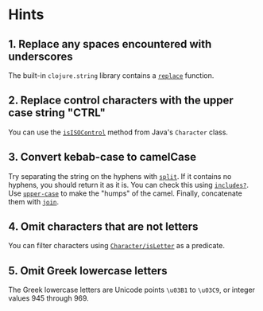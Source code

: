 # Hints

## 1. Replace any spaces encountered with underscores

The built-in `clojure.string` library contains a [`replace`][str-replace] function.

## 2. Replace control characters with the upper case string "CTRL"

You can use the [`isISOControl`][java-ctrl] method from Java's `Character` class.

## 3. Convert kebab-case to camelCase

Try separating the string on the hyphens with [`split`][str-split].
If it contains no hyphens, you should return it as it is. You can check this using [`includes?`][str-includes]. Use [`upper-case`][str-upper-case] to make the "humps" of the camel. Finally, concatenate them with [`join`][str-join].

## 4. Omit characters that are not letters

You can filter characters using [`Character/isLetter`][java-isletter] as a predicate.

## 5. Omit Greek lowercase letters

The Greek lowercase letters are Unicode points `\u03B1` to `\u03C9`, or integer values 945 through 969.

[str-join]: https://clojuredocs.org/clojure.string/join
[str-upper-case]: https://clojuredocs.org/clojure.string/upper-case
[str-includes]: https://clojuredocs.org/clojure.string/includes_q
[str-split]: https://clojuredocs.org/clojure.string/split
[str-replace]: https://clojuredocs.org/clojure.string/replace
[java-ctrl]: https://docs.oracle.com/javase/8/docs/api/java/lang/Character.html#isISOControl-char-
[java-isletter]: https://docs.oracle.com/en/java/javase/17/docs/api/java.base/java/lang/Character.html#isLetter(char)
